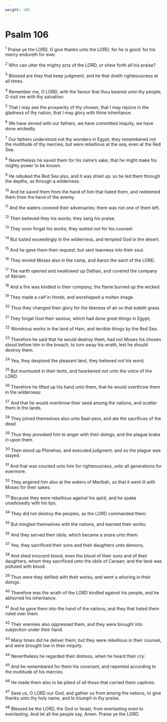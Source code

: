```yaml
---
weight: 106
---
```


# Psalm 106

<sup>1</sup> Praise ye the LORD. O give thanks unto the LORD; for he is good: for his mercy endureth for ever. 

<sup>2</sup> Who can utter the mighty acts of the LORD, or shew forth all his praise? 

<sup>3</sup> Blessed are they that keep judgment, and he that doeth righteousness at all times. 

<sup>4</sup> Remember me, O LORD, with the favour that thou bearest unto thy people; O visit me with thy salvation: 

<sup>5</sup> That I may see the prosperity of thy chosen, that I may rejoice in the gladness of thy nation, that I may glory with thine inheritance. 

<sup>6</sup> We have sinned with our fathers, we have committed iniquity, we have done wickedly. 

<sup>7</sup> Our fathers understood not thy wonders in Egypt; they remembered not the multitude of thy mercies; but were rebellious at the sea, even at the Red Sea. 

<sup>8</sup> Nevertheless he saved them for his name’s sake, that he might make his mighty power to be known. 

<sup>9</sup> He rebuked the Red Sea also, and it was dried up: so he led them through the depths, as through a wilderness. 

<sup>10</sup> And he saved them from the hand of him that hated them, and redeemed them from the hand of the enemy. 

<sup>11</sup> And the waters covered their adversaries: there was not one of them left. 

<sup>12</sup> Then believed they his words; they sang his praise. 

<sup>13</sup> They soon forgat his works; they waited not for his counsel: 

<sup>14</sup> But lusted exceedingly in the wilderness, and tempted God in the desert. 

<sup>15</sup> And he gave them their request; but sent leanness into their soul. 

<sup>16</sup> They envied Moses also in the camp, and Aaron the saint of the LORD. 

<sup>17</sup> The earth opened and swallowed up Dathan, and covered the company of Abiram. 

<sup>18</sup> And a fire was kindled in their company; the flame burned up the wicked. 

<sup>19</sup> They made a calf in Horeb, and worshipped a molten image. 

<sup>20</sup> Thus they changed their glory for the likeness of an ox that eateth grass. 

<sup>21</sup> They forgat God their saviour, which had done great things in Egypt; 

<sup>22</sup> Wondrous works in the land of Ham, and terrible things by the Red Sea. 

<sup>23</sup> Therefore he said that he would destroy them, had not Moses his chosen stood before him in the breach, to turn away his wrath, lest he should destroy them. 

<sup>24</sup> Yea, they despised the pleasant land, they believed not his word; 

<sup>25</sup> But murmured in their tents, and hearkened not unto the voice of the LORD. 

<sup>26</sup> Therefore he lifted up his hand unto them, that he would overthrow them in the wilderness: 

<sup>27</sup> And that he would overthrow their seed among the nations, and scatter them in the lands. 

<sup>28</sup> They joined themselves also unto Baal-peor, and ate the sacrifices of the dead. 

<sup>29</sup> Thus they provoked him to anger with their doings; and the plague brake in upon them. 

<sup>30</sup> Then stood up Phinehas, and executed judgment: and so the plague was stayed. 

<sup>31</sup> And that was counted unto him for righteousness, unto all generations for evermore. 

<sup>32</sup> They angered him also at the waters of Meribah, so that it went ill with Moses for their sakes: 

<sup>33</sup> Because they were rebellious against his spirit, and he spake unadvisedly with his lips. 

<sup>34</sup> They did not destroy the peoples, as the LORD commanded them; 

<sup>35</sup> But mingled themselves with the nations, and learned their works: 

<sup>36</sup> And they served their idols; which became a snare unto them: 

<sup>37</sup> Yea, they sacrificed their sons and their daughters unto demons, 

<sup>38</sup> And shed innocent blood, even the blood of their sons and of their daughters, whom they sacrificed unto the idols of Canaan; and the land was polluted with blood. 

<sup>39</sup> Thus were they defiled with their works, and went a whoring in their doings. 

<sup>40</sup> Therefore was the wrath of the LORD kindled against his people, and he abhorred his inheritance. 

<sup>41</sup> And he gave them into the hand of the nations; and they that hated them ruled over them. 

<sup>42</sup> Their enemies also oppressed them, and they were brought into subjection under their hand. 

<sup>43</sup> Many times did he deliver them; but they were rebellious in their counsel, and were brought low in their iniquity. 

<sup>44</sup> Nevertheless he regarded their distress, when he heard their cry: 

<sup>45</sup> And he remembered for them his covenant, and repented according to the multitude of his mercies. 

<sup>46</sup> He made them also to be pitied of all those that carried them captives. 

<sup>47</sup> Save us, O LORD our God, and gather us from among the nations, to give thanks unto thy holy name, and to triumph in thy praise. 

<sup>48</sup> Blessed be the LORD, the God or Israel, from everlasting even to everlasting. And let all the people say, Amen. Praise ye the LORD. 


